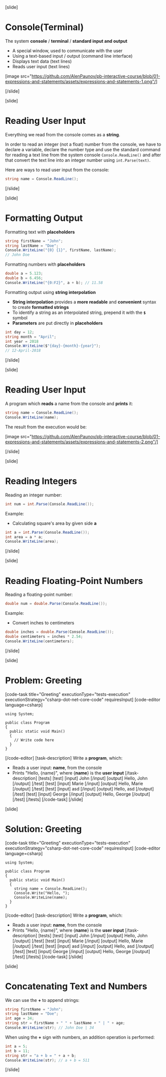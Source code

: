 [slide]
# Console(Terminal)
The system **console** / **terminal** / **standard input and output**

  * A special window, used to communicate with the user
  * Using a text-based input / output (command line interface)
  * Displays text data (text lines)
  * Reads user input (text lines)

[image src="https://github.com/AlenPaunov/pb-interactive-course/blob/01-expressions-and-statements/assets/expressions-and-statements-1.png"/]

[/slide]

[slide]
# Reading User Input
Everything we read from the console comes as a **string**. 

In order to read an integer (not a float) number from the console, we have to declare a variable, declare the number type and use the standard command for reading a text line from the system console `Console.ReadLine()` and after that convert the text line into an integer number using `int.Parse(text)`.

Here are ways to read user input from the console:
```csharp
string name = Console.ReadLine();
```
[/slide]

[slide]
# Formatting Output
Formatting text with **placeholders**

```csharp
string firstName = "John";
string lastName = "Doe";
Console.WriteLine("{0} {1}", firstName, lastName);
// John Doe
```

Formatting numbers with **placeholders**
```csharp
double a = 5.123;
double b = 6.456;
Console.WriteLine("{0:F2}", a + b); // 11.58
```

Formatting output using **string interpolation**
  * **String interpolation** provides a **more readable** and **convenient** syntax to create **formatted strings**
  * To identify a string as an interpolated string, prepend it with the **`$`** symbol
  * **Parameters** are put directly in **placeholders**
```csharp
int day = 12;
string month = "April";
int year = 2018
Console.WriteLine($"{day}-{month}-{year}");
// 12-April-2018
```
[/slide]

[slide]

# Reading User Input
A program which **reads** a name from the console and **prints** it:

```csharp
string name = Console.ReadLine();
Console.WriteLine(name);
```
The result from the execution would be:

[image src="https://github.com/AlenPaunov/pb-interactive-course/blob/01-expressions-and-statements/assets/expressions-and-statements-2.png"/]

[/slide]

[slide]

# Reading Integers
Reading an integer number:

```csharp
int num = int.Parse(Console.ReadLine());
```
Example: 

  * Calculating square's area by given side **a**
  ```csharp
  int a = int.Parse(Console.ReadLine());
  int area = a * a;
  Console.WriteLine(area);
  ```

[/slide]

[slide]

# Reading Floating-Point Numbers
Reading a floating-point number:

```csharp
double num = double.Parse(Console.ReadLine());
```
Example: 

  * Convert inches to centimeters
```csharp
double inches = double.Parse(Console.ReadLine());
double centimeters = inches * 2.54;
Console.WriteLine(centimeters);
```
[/slide]

[slide]
# Problem: Greeting
[code-task title="Greeting" executionType="tests-execution" executionStrategy="csharp-dot-net-core-code" requiresInput]
[code-editor language=csharp]
```
using System;

public class Program
{
  public static void Main()
  {
    // Write code here
  }
}
```
[/code-editor]
[task-description]
Write a **program**, which:

  * Reads a user input: **name**, from the console
  * Prints "Hello, \{name\}", where {**name**} is the **user input**
[/task-description]
[tests]
[test]
[input]
John
[/input]
[output]
Hello, John
[/output]
[/test]
[test]
[input]
Marie
[/input]
[output]
Hello, Marie
[/output]
[/test]
[test]
[input]
asd
[/input]
[output]
Hello, asd
[/output]
[/test]
[test]
[input]
George
[/input]
[output]
Hello, George
[/output]
[/test]
[/tests]
[/code-task]
[/slide]

[slide]
# Solution: Greeting
[code-task title="Greeting" executionType="tests-execution" executionStrategy="csharp-dot-net-core-code" requiresInput]
[code-editor language=csharp]
```
using System;

public class Program
{
  public static void Main()
  {
    string name = Console.ReadLine();
    Console.Write("Hello, ");
    Console.WriteLine(name);
  }
}
```
[/code-editor]
[task-description]
Write a **program**, which:

  * Reads a user input: **name**, from the console
  * Prints "Hello, \{name\}", where {**name**} is the **user input**
[/task-description]
[tests]
[test]
[input]
John
[/input]
[output]
Hello, John
[/output]
[/test]
[test]
[input]
Marie
[/input]
[output]
Hello, Marie
[/output]
[/test]
[test]
[input]
asd
[/input]
[output]
Hello, asd
[/output]
[/test]
[test]
[input]
George
[/input]
[output]
Hello, George
[/output]
[/test]
[/tests]
[/code-task]
[/slide]

[slide]
# Concatenating Text and Numbers
We can use the **+** to append strings:

```csharp
string firstName = "John";
string lastName = "Doe";
int age = 34;
string str = firstName + " " + lastName + " | " + age;
Console.WriteLine(str); // John Doe | 34
```

When using the **+** sign with numbers, an addition operation is performed:
```csharp
int a = 5;
int b = 11;
string str = "a + b = " + a + b;
Console.WriteLine(str); // a + b = 511
```
[/slide]